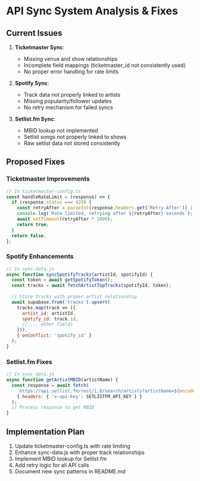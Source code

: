 # API Sync System Analysis & Fixes

## Current Issues
1. **Ticketmaster Sync**:
   - Missing venue and show relationships
   - Incomplete field mappings (ticketmaster_id not consistently used)
   - No proper error handling for rate limits

2. **Spotify Sync**:
   - Track data not properly linked to artists
   - Missing popularity/follower updates
   - No retry mechanism for failed syncs

3. **Setlist.fm Sync**:
   - MBID lookup not implemented
   - Setlist songs not properly linked to shows
   - Raw setlist data not stored consistently

## Proposed Fixes

### Ticketmaster Improvements
```javascript
// In ticketmaster-config.ts
const handleRateLimit = (response) => {
  if (response.status === 429) {
    const retryAfter = parseInt(response.headers.get('Retry-After')) || 5;
    console.log(`Rate limited, retrying after ${retryAfter} seconds`);
    await setTimeout(retryAfter * 1000);
    return true;
  }
  return false;
};
```

### Spotify Enhancements
```javascript
// In sync-data.js
async function syncSpotifyTracks(artistId, spotifyId) {
  const token = await getSpotifyToken();
  const tracks = await fetchArtistTopTracks(spotifyId, token);
  
  // Store tracks with proper artist relationship
  await supabase.from('tracks').upsert(
    tracks.map(track => ({
      artist_id: artistId,
      spotify_id: track.id,
      // ... other fields
    })),
    { onConflict: 'spotify_id' }
  );
}
```

### Setlist.fm Fixes
```javascript
// In sync-data.js
async function getArtistMBID(artistName) {
  const response = await fetch(
    `https://api.setlist.fm/rest/1.0/search/artists?artistName=${encodeURIComponent(artistName)}`,
    { headers: { 'x-api-key': SETLISTFM_API_KEY } }
  );
  // Process response to get MBID
}
```

## Implementation Plan
1. Update ticketmaster-config.ts with rate limiting
2. Enhance sync-data.js with proper track relationships
3. Implement MBID lookup for Setlist.fm
4. Add retry logic for all API calls
5. Document new sync patterns in README.md